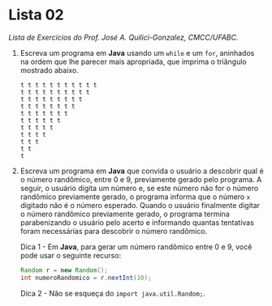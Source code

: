 # Lista 02
*Lista de Exercícios do Prof. José A. Quilici-Gonzalez, CMCC/UFABC.*

1. Escreva um programa em **Java** usando um `while` e um `for`, aninhados na ordem que lhe parecer mais apropriada, que imprima o triângulo mostrado abaixo.

    ```
    t t t t t t t t t t t
    t t t t t t t t t t
    t t t t t t t t t
    t t t t t t t t
    t t t t t t t
    t t t t t t
    t t t t t
    t t t t
    t t t
    t t
    t
    ```
1. Escreva um programa em **Java** que convida o usuário a descobrir qual é o número randômico, entre 0 e 9, previamente gerado pelo programa. A seguir, o usuário digita um número e, se este número não for o número randômico previamente gerado, o programa informa que o número `x` digitado não é o número esperado. Quando o usuário finalmente digitar o número randômico previamente gerado, o programa termina parabenizando o usuário pelo acerto e informando quantas tentativas foram necessárias para descobrir o número randômico.

    Dica 1 - Em **Java**, para gerar um número randômico entre 0 e 9, você pode usar o seguinte recurso:
    
    ```java
    Random r = new Random();
    int numeroRandomico = r.nextInt(10);
    ```

    Dica 2 - Não se esqueça do `import java.util.Random;`.
